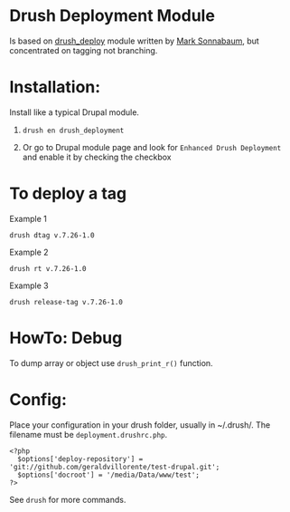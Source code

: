 Drush Deployment Module
=======================

Is based on [drush_deploy](http://drupal.org/project/drush_deploy) module written by [Mark Sonnabaum](https://drupal.org/user/75278), but concentrated on tagging not branching.


Installation:
=============

Install like a typical Drupal module.

1. `drush en drush_deployment`

2. Or go to Drupal module page and look for `Enhanced Drush Deployment` and
enable it by checking the checkbox


To deploy a tag
===============

Example 1

`drush dtag v.7.26-1.0`

Example 2

`drush rt v.7.26-1.0`

Example 3

`drush release-tag v.7.26-1.0`


HowTo: Debug
============

To dump array or object use `drush_print_r()` function.

Config:
=======

Place your configuration in your drush folder, usually in ~/.drush/. The filename must be `deployment.drushrc.php`.

```
<?php
  $options['deploy-repository'] = 'git://github.com/geraldvillorente/test-drupal.git';
  $options['docroot'] = '/media/Data/www/test';
?>
```

See `drush` for more commands.
